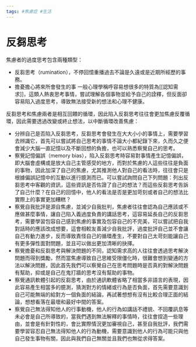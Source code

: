 ```yaml
---
tags: #焦慮症 #生活 
---
```

# 反芻思考
焦慮者的過度思考包含兩種類型：
- 反芻思考（rumination），不停回憶重播過去不論是久遠或是近期所經歷的事務。
- 擔憂擔心將來所會發生的事
一般心理學稱呼容易想很多的特質為[[認知需求]]，這類人熱衷思考事情，嘗試理解各個事物並給予自己的詮釋，但反面卻容易陷入過度思考，導致無法接受新的想法和心理不健康。

反芻思考和焦慮兩者是相互回饋的循環，因此陷入反芻思考往往會更加焦慮反覆循環，因此需要透過改變或終止想法，以中斷循環改善焦慮：
- 分辨自己是否陷入反芻思考，反芻思考會發生在大大小小的事情上，需要學習去辨識它，首先可以嘗試將自己思考的事情不論大小都紀錄下來，久而久之便會減少大腦一直記憶以及不斷回想的負擔，也可以熟悉察覺自己的思考。
- 察覺記憶偏誤（memory bias），陷入反芻思考時容易對事情產生記憶偏誤，即大腦會虛構或是放大自己主管感受的地方，而對於焦慮的人這些往往是負面的事物，因此加深了自己的焦慮，尤其推測他人對自己的看法時，往往會只是根據偏誤記憶中的互動以進行臆測而已。可以嘗試詢問自己下列問題：列出反芻思考中客觀的資訊，這些資訊是否佐證了自己的想法？而這些反芻思考告訴了自己什麼？在自己的回憶中，他人的看法是否是更加苛刻或者自己的想法比實際上的事實更加糟糕？
- 察覺自我批評是源自焦慮，並減少自我批判，焦慮者往往會認為自己應該或不應做甚麼事情，讓自己陷入義過度負責的講話思考，這容易延長自己的反芻思考，需要學習包容自己感到焦慮的事實及包容自己的不完美，可以嘗試把自我對話時的應該改成想要，這會相較友善減少自我批評，過度批評自己並不會讓自己有動力進步，反而導致責怪自己的循環產生，不要對自己太苛刻能讓自己有更多彈性面對問題，並且可以做出更加清晰的抉擇。
- 察覺擔憂和反芻思考與解決問題的不同，認知需求高的人往往會透過思考解決問題而得到獎勵，然而當焦慮導致自己思維受限僵化時，很難會想到變通的方法以解決問題，因此首先我們可以察覺自己在思考問題時是否真的對解決問題有幫助，抑或是自己在鬼打牆的思考沒有幫助的事物。
- 察覺通訊軟體引起的反芻思考，由於通訊軟體省略了相當多非語言的表現，因此容易產生相當多的臆測，猜測對方的情緒或行為是否負面，首先需要意識到自己可能無端的給對方一個負面的結論，再試著想想有沒有比較合理正面的結論，想想看落在最壞和最好中間的答案。
- 察覺自己無法得知他人的行事動機，他人的行為如講話不禮貌、不回覆訊息等未必會是自己所導致的，當我們遇到無法解釋的事情時，往往會捏造一些理由，並會是有針對性的，會比實際情況更加審視自己，甚至自我批評，我們需要學習容忍自己無法得知他人的行為動機，需要意識到他人的行為可能只與他自己發生事物有關，因此與我們自己無關並且我們也無從求得答案。